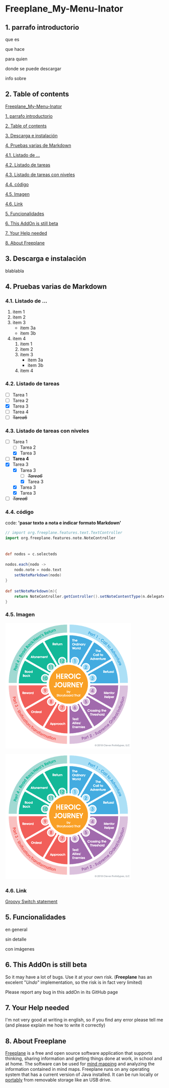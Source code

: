 # Freeplane_My-Menu-Inator

## 1. parrafo introductorio

que es

que hace

para quien

donde se puede descargar

info sobre

## 2. Table of contents

[Freeplane_My-Menu-Inator](#Freeplane_My-Menu-Inator)

[1. parrafo introductorio](#1-parrafo-introductorio)

[2. Table of contents](#2-Table-of-contents)

[3. Descarga e instalación](#3-Descarga-e-instalación)

[4. Pruebas varias de Markdown](#4-Pruebas-varias-de-Markdown)

[4.1. Listado de ...](#41-Listado-de-)

[4.2. Listado de tareas](#42-Listado-de-tareas)

[4.3. Listado de tareas con niveles](#43-Listado-de-tareas-con-niveles)

[4.4. código](#44-código)

[4.5. Imagen](#45-Imagen)

[4.6. Link](#46-Link)

[5. Funcionalidades](#5-Funcionalidades)

[6. This AddOn is still beta](#6-This-AddOn-is-still-beta)

[7. Your Help needed](#7-Your-Help-needed)

[8. About Freeplane](#8-About-Freeplane)

## 3. Descarga e instalación

blablabla

## 4. Pruebas varias de Markdown

### 4.1. Listado de ...

1. item 1
1. item 2
1. item 3
   * item 3a
   * item 3b
1. item 4
   1. item 1
   1. item 2
   1. item 3
      * item 3a
      * item 3b
   1. item 4

### 4.2. Listado de tareas

- [ ] Tarea 1
- [ ] Tarea 2
- [x] Tarea 3
- [ ] Tarea 4
- [ ] <del>Tarea6</del>

### 4.3. Listado de tareas con niveles

- [ ] Tarea 1
   - [ ] Tarea 2
   - [x] Tarea 3
- [ ] **Tarea 4**
- [x] Tarea 3
   - [x] Tarea 3
      - [ ] *<del>Tarea6</del>*
      - [x] Tarea 3
   - [x] Tarea 3
   - [x] Tarea 3
- [ ] *<del>Tarea6</del>*

### 4.4. código

code: **'pasar texto a nota e indicar formato Markdown'**

```groovy
// import org.freeplane.features.text.TextController
import org.freeplane.features.note.NoteController


def nodos = c.selecteds

nodos.each{nodo ->
    nodo.note = nodo.text
    setNoteMarkdown(nodo)
}

def setNoteMarkdown(n){
    return NoteController.getController().setNoteContentType(n.delegate, 'markdown')
}
```

### 4.5. Imagen

![heros-journey.png](/resources/heros-journey.png)

![heros-journey.png](/resources/heros-journey.png)

### 4.6. Link

[Groovy Switch statement](https://www.tutorialspoint.com/groovy/groovy_switch_statement.htm)

## 5. Funcionalidades

en general

sin detalle

con imágenes

## 6. This AddOn is still beta

So it may have a lot of bugs. Use it at your own risk. (**Freeplane** has an excelent "*Undo*" implementation, so the risk is in fact very limited)

Please report any bug in this addOn in its GitHub page

## 7. Your Help needed

I'm not very good at writing in english, so if you find any error please tell me (and please explain me how to write it correctly)

## 8. About Freeplane

[Freeplane](https://www.freeplane.org/wiki/index.php/Home) is a free and open source software application that supports thinking, sharing information and getting things done at work, in school and at home. The software can be used for [mind mapping](https://secure.wikimedia.org/wikipedia/en/wiki/Mind_map) and analyzing the information contained in mind maps. Freeplane runs on any operating system that has a current version of Java installed. It can be run locally or [portably](https://en.wikipedia.org/wiki/Portable_application) from removable storage like an USB drive.

